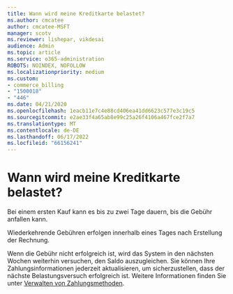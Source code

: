 ```yaml
---
title: Wann wird meine Kreditkarte belastet?
ms.author: cmcatee
author: cmcatee-MSFT
manager: scotv
ms.reviewer: lishepar, vikdesai
audience: Admin
ms.topic: article
ms.service: o365-administration
ROBOTS: NOINDEX, NOFOLLOW
ms.localizationpriority: medium
ms.custom:
- commerce_billing
- "1500018"
- "446"
ms.date: 04/21/2020
ms.openlocfilehash: 1eacb11e7c4e88cd406ea41dd6623c577e3c19c5
ms.sourcegitcommit: e2ae33f4a65ab8e99c25a26f4106a467fce2f7a7
ms.translationtype: MT
ms.contentlocale: de-DE
ms.lasthandoff: 06/17/2022
ms.locfileid: "66156241"
---
```

# <a name="when-is-my-credit-card-charged"></a>Wann wird meine Kreditkarte belastet?

Bei einem ersten Kauf kann es bis zu zwei Tage dauern, bis die Gebühr anfallen kann.
  
Wiederkehrende Gebühren erfolgen innerhalb eines Tages nach Erstellung der Rechnung.
  
Wenn die Gebühr nicht erfolgreich ist, wird das System in den nächsten Wochen weiterhin versuchen, den Saldo auszugleichen. Sie können Ihre Zahlungsinformationen jederzeit aktualisieren, um sicherzustellen, dass der nächste Belastungsversuch erfolgreich ist. Weitere Informationen finden Sie unter [Verwalten von Zahlungsmethoden](https://docs.microsoft.com/microsoft-365/commerce/billing-and-payments/manage-payment-methods).
